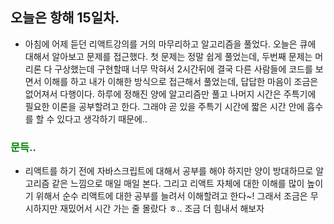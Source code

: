 ## 오늘은 항해 15일차.
 - 아침에 어제 듣던 리액트강의를 거의 마무리하고 알고리즘을 풀었다. 오늘은 큐에 대해서 알아보고 문제를 접근했다. 첫 문제는 정말 쉽게 풀었는데, 두번째 문제는 머리론 다 구상했는데 구현할때 너무 막혀서 2시간뒤에 결국 다른 사람들에 코드를 보면서 이해를 하고 내가 이해한 방식으로 접근해서 풀었는데, 답답한 마음이 조금은 없어져서 다행이다. 하루에 정해진 양에 알고리즘만 풀고 나머지 시간은 주특기에 필요한 이론을 공부할려고 한다. 그래야 곧 있을 주특기 시간에 짧은 시간 안에 흡수를 할 수 있다고 생각하기 때문에..

### <span style="color: green">문득..<span>
 - 리액트를 하기 전에 자바스크립트에 대해서 공부를 해야 하지만 양이 방대하므로 알고리즘 같은 느낌으로 매일 매일 본다. 그리고 리액트 자체에 대한 이해를 많이 높이기 위해서 순수 리액트에 대한 공부를 늘려서 이해할려고 한다~! 그래서 조금은 무시하지만 재밌어서 시간 가는 줄 몰랐다 ㅎ.. 조금 더 힘내서 해보자
